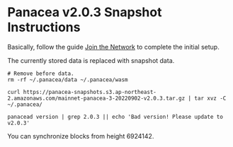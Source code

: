 # Panacea v2.0.3 Snapshot Instructions

Basically, follow the guide [Join the Network](https://medibloc.gitbook.io/panacea-core/guide/join-the-network) to complete the initial setup.

The currently stored data is replaced with snapshot data.
```shell
# Remove before data.
rm -rf ~/.panacea/data ~/.panacea/wasm

curl https://panacea-snapshots.s3.ap-northeast-2.amazonaws.com/mainnet-panacea-3-20220902-v2.0.3.tar.gz | tar xvz -C ~/.panacea/

panacead version | grep 2.0.3 || echo 'Bad version! Please update to v2.0.3'
```

You can synchronize blocks from height 6924142.
